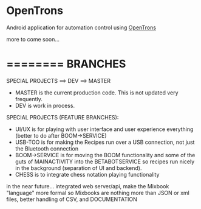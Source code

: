 OpenTrons
=========

Android application for automation control using [OpenTrons](http:www.opentrons.com)



more to come soon...

========
BRANCHES
========


SPECIAL PROJECTS ==> DEV ==> MASTER


* MASTER is the current production code. This is not updated very frequently.
* DEV is work in process.


SPECIAL PROJECTS (FEATURE BRANCHES):
* UI/UX is for playing with user interface and user experience everything (better to do after BOOM->SERVICE)
* USB-TOO is for making the Recipes run over a USB connection, not just the Bluetooth connection
* BOOM->SERVICE is for moving the BOOM functionality and some of the guts of MAINACTIVITY into the BETABOTSERVICE so 
  recipes run nicely in the background (separation of UI and backend).
* CHESS is to integrate chess notation playing functionality
  
in the near future... integrated web server/api, make the Mixbook "language" more formal so Mixbooks are nothing more than JSON or xml files, better handling of CSV, and DOCUMENTATION  
  
  
